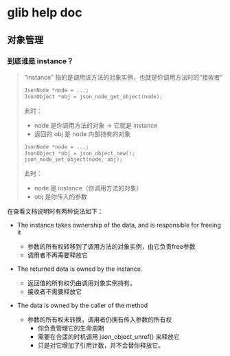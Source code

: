 # glib help doc

## 对象管理

### 到底谁是 instance？

> “instance” 指的是调用该方法的对象实例，也就是你调用方法时的“接收者”
>```c
>JsonNode *node = ...;
>JsonObject *obj = json_node_get_object(node);
>```
>此时：
>- node 是你调用方法的对象 → 它就是 instance
>- 返回的 obj 是 node 内部持有的对象
>
> ```c
> JsonNode *node = ...;
> JsonObject *obj = json_object_new();
> json_node_set_object(node, obj);
> ```
> 此时：
> -  node 是 instance（你调用方法的对象）
> - obj 是你传入的参数

在查看文档说明时有两种说法如下：

- The instance takes ownership of the data, and is responsible for freeing it
  - 参数的所有权转移到了调用方法的对象实例，由它负责free参数
  - 调用者不再需要释放它

- The returned data is owned by the instance.
  - 返回值的所有权仍由调用对象实例持有。
  - 接收者不需要释放它

- The data is owned by the caller of the method
  - 参数的所有权未转换，调用者仍拥有传入参数的所有权
    - 你负责管理它的生命周期
    - 需要在合适的时机调用 json_object_unref() 来释放它
    - 只是对它增加了引用计数，并不会替你释放它。
